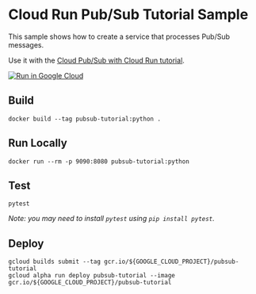 # Cloud Run Pub/Sub Tutorial Sample

This sample shows how to create a service that processes Pub/Sub messages.

Use it with the [Cloud Pub/Sub with Cloud Run tutorial](http://cloud.google.com/run/docs/tutorials/pubsub).

[![Run in Google Cloud][run_img]][run_link]

[run_img]: https://storage.googleapis.com/cloudrun/button.svg
[run_link]: https://console.cloud.google.com/cloudshell/editor?shellonly=true&cloudshell_image=gcr.io/cloudrun/button&cloudshell_git_repo=https://github.com/GoogleCloudPlatform/python-docs-samples&cloudshell_working_dir=run/pubsub

## Build

```
docker build --tag pubsub-tutorial:python .
```

## Run Locally

```
docker run --rm -p 9090:8080 pubsub-tutorial:python
```

## Test

```
pytest
```

_Note: you may need to install `pytest` using `pip install pytest`._

## Deploy

```
gcloud builds submit --tag gcr.io/${GOOGLE_CLOUD_PROJECT}/pubsub-tutorial
gcloud alpha run deploy pubsub-tutorial --image gcr.io/${GOOGLE_CLOUD_PROJECT}/pubsub-tutorial
```
